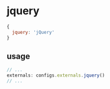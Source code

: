 # jquery
```js
{
  jquery: 'jQuery'
}
```

## usage
```js
// ...
externals: configs.externals.jquery()
// ...
```
